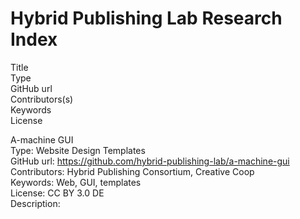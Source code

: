 # Hybrid Publishing Lab Research Index

Title</br>
Type</br>
GitHub url</br> 
Contributors(s)</br>
Keywords</br>
License

A-machine GUI</br>
Type: Website Design Templates</br>
GitHub url: https://github.com/hybrid-publishing-lab/a-machine-gui</br>
Contributors: Hybrid Publishing Consortium, Creative Coop</br>
Keywords: Web, GUI, templates</br>
License: CC BY 3.0 DE</br>
Description: 
